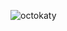![octokaty](https://user-images.githubusercontent.com/1137200/141454913-ccd5ac7a-9c82-4a19-a74f-854e3ba255ef.png)
